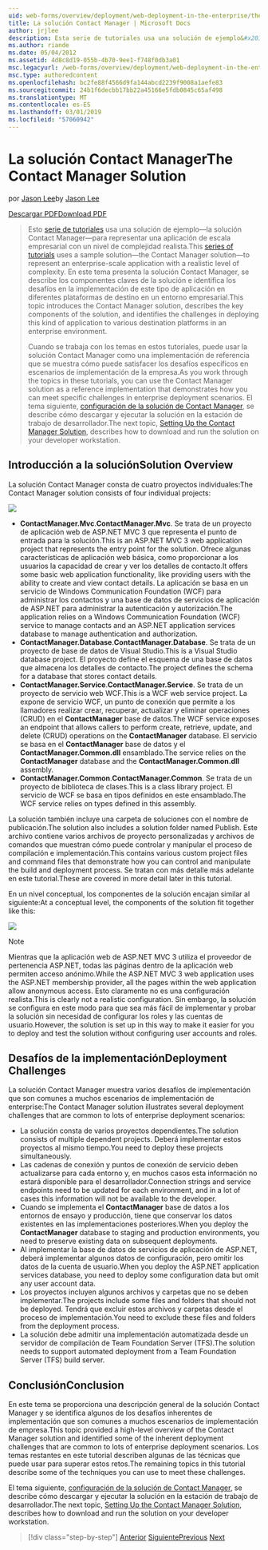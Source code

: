 ```yaml
---
uid: web-forms/overview/deployment/web-deployment-in-the-enterprise/the-contact-manager-solution
title: La solución Contact Manager | Microsoft Docs
author: jrjlee
description: Esta serie de tutoriales usa una solución de ejemplo&#x2014;la solución Contact Manager&#x2014;para representar una aplicación de escala empresarial con una redistribución realista...
ms.author: riande
ms.date: 05/04/2012
ms.assetid: 4d8c8d19-055b-4b70-9ee1-f748f0db3a01
msc.legacyurl: /web-forms/overview/deployment/web-deployment-in-the-enterprise/the-contact-manager-solution
msc.type: authoredcontent
ms.openlocfilehash: bc2fe88f4566d9fa144abcd2239f9008a1aefe83
ms.sourcegitcommit: 24b1f6decbb17bb22a45166e5fdb0845c65af498
ms.translationtype: MT
ms.contentlocale: es-ES
ms.lasthandoff: 03/01/2019
ms.locfileid: "57060942"
---
```

<a name="the-contact-manager-solution"></a><span data-ttu-id="8256c-103">La solución Contact Manager</span><span class="sxs-lookup"><span data-stu-id="8256c-103">The Contact Manager Solution</span></span>
====================
<span data-ttu-id="8256c-104">por [Jason Lee](https://github.com/jrjlee)</span><span class="sxs-lookup"><span data-stu-id="8256c-104">by [Jason Lee](https://github.com/jrjlee)</span></span>

[<span data-ttu-id="8256c-105">Descargar PDF</span><span class="sxs-lookup"><span data-stu-id="8256c-105">Download PDF</span></span>](https://msdnshared.blob.core.windows.net/media/MSDNBlogsFS/prod.evol.blogs.msdn.com/CommunityServer.Blogs.Components.WeblogFiles/00/00/00/63/56/8130.DeployingWebAppsInEnterpriseScenarios.pdf)

> <span data-ttu-id="8256c-106">Esto [serie de tutoriales](web-deployment-in-the-enterprise.md) usa una solución de ejemplo&#x2014;la solución Contact Manager&#x2014;para representar una aplicación de escala empresarial con un nivel de complejidad realista.</span><span class="sxs-lookup"><span data-stu-id="8256c-106">This [series of tutorials](web-deployment-in-the-enterprise.md) uses a sample solution&#x2014;the Contact Manager solution&#x2014;to represent an enterprise-scale application with a realistic level of complexity.</span></span> <span data-ttu-id="8256c-107">En este tema presenta la solución Contact Manager, se describe los componentes claves de la solución e identifica los desafíos en la implementación de este tipo de aplicación en diferentes plataformas de destino en un entorno empresarial.</span><span class="sxs-lookup"><span data-stu-id="8256c-107">This topic introduces the Contact Manager solution, describes the key components of the solution, and identifies the challenges in deploying this kind of application to various destination platforms in an enterprise environment.</span></span>
> 
> <span data-ttu-id="8256c-108">Cuando se trabaja con los temas en estos tutoriales, puede usar la solución Contact Manager como una implementación de referencia que se muestra cómo puede satisfacer los desafíos específicos en escenarios de implementación de la empresa.</span><span class="sxs-lookup"><span data-stu-id="8256c-108">As you work through the topics in these tutorials, you can use the Contact Manager solution as a reference implementation that demonstrates how you can meet specific challenges in enterprise deployment scenarios.</span></span> <span data-ttu-id="8256c-109">El tema siguiente, [configuración de la solución de Contact Manager](setting-up-the-contact-manager-solution.md), se describe cómo descargar y ejecutar la solución en la estación de trabajo de desarrollador.</span><span class="sxs-lookup"><span data-stu-id="8256c-109">The next topic, [Setting Up the Contact Manager Solution](setting-up-the-contact-manager-solution.md), describes how to download and run the solution on your developer workstation.</span></span>


## <a name="solution-overview"></a><span data-ttu-id="8256c-110">Introducción a la solución</span><span class="sxs-lookup"><span data-stu-id="8256c-110">Solution Overview</span></span>

<span data-ttu-id="8256c-111">La solución Contact Manager consta de cuatro proyectos individuales:</span><span class="sxs-lookup"><span data-stu-id="8256c-111">The Contact Manager solution consists of four individual projects:</span></span>

![](the-contact-manager-solution/_static/image1.png)

- <span data-ttu-id="8256c-112">**ContactManager.Mvc**.</span><span class="sxs-lookup"><span data-stu-id="8256c-112">**ContactManager.Mvc**.</span></span> <span data-ttu-id="8256c-113">Se trata de un proyecto de aplicación web de ASP.NET MVC 3 que representa el punto de entrada para la solución.</span><span class="sxs-lookup"><span data-stu-id="8256c-113">This is an ASP.NET MVC 3 web application project that represents the entry point for the solution.</span></span> <span data-ttu-id="8256c-114">Ofrece algunas características de aplicación web básica, como proporcionar a los usuarios la capacidad de crear y ver los detalles de contacto.</span><span class="sxs-lookup"><span data-stu-id="8256c-114">It offers some basic web application functionality, like providing users with the ability to create and view contact details.</span></span> <span data-ttu-id="8256c-115">La aplicación se basa en un servicio de Windows Communication Foundation (WCF) para administrar los contactos y una base de datos de servicios de aplicación de ASP.NET para administrar la autenticación y autorización.</span><span class="sxs-lookup"><span data-stu-id="8256c-115">The application relies on a Windows Communication Foundation (WCF) service to manage contacts and an ASP.NET application services database to manage authentication and authorization.</span></span>
- <span data-ttu-id="8256c-116">**ContactManager.Database**.</span><span class="sxs-lookup"><span data-stu-id="8256c-116">**ContactManager.Database**.</span></span> <span data-ttu-id="8256c-117">Se trata de un proyecto de base de datos de Visual Studio.</span><span class="sxs-lookup"><span data-stu-id="8256c-117">This is a Visual Studio database project.</span></span> <span data-ttu-id="8256c-118">El proyecto define el esquema de una base de datos que almacena los detalles de contacto.</span><span class="sxs-lookup"><span data-stu-id="8256c-118">The project defines the schema for a database that stores contact details.</span></span>
- <span data-ttu-id="8256c-119">**ContactManager.Service**.</span><span class="sxs-lookup"><span data-stu-id="8256c-119">**ContactManager.Service**.</span></span> <span data-ttu-id="8256c-120">Se trata de un proyecto de servicio web WCF.</span><span class="sxs-lookup"><span data-stu-id="8256c-120">This is a WCF web service project.</span></span> <span data-ttu-id="8256c-121">La expone de servicio WCF, un punto de conexión que permite a los llamadores realizar crear, recuperar, actualizar y eliminar operaciones (CRUD) en el **ContactManager** base de datos.</span><span class="sxs-lookup"><span data-stu-id="8256c-121">The WCF service exposes an endpoint that allows callers to perform create, retrieve, update, and delete (CRUD) operations on the **ContactManager** database.</span></span> <span data-ttu-id="8256c-122">El servicio se basa en el **ContactManager** base de datos y el **ContactManager.Common.dll** ensamblado.</span><span class="sxs-lookup"><span data-stu-id="8256c-122">The service relies on the **ContactManager** database and the **ContactManager.Common.dll** assembly.</span></span>
- <span data-ttu-id="8256c-123">**ContactManager.Common**.</span><span class="sxs-lookup"><span data-stu-id="8256c-123">**ContactManager.Common**.</span></span> <span data-ttu-id="8256c-124">Se trata de un proyecto de biblioteca de clases.</span><span class="sxs-lookup"><span data-stu-id="8256c-124">This is a class library project.</span></span> <span data-ttu-id="8256c-125">El servicio de WCF se basa en tipos definidos en este ensamblado.</span><span class="sxs-lookup"><span data-stu-id="8256c-125">The WCF service relies on types defined in this assembly.</span></span>

<span data-ttu-id="8256c-126">La solución también incluye una carpeta de soluciones con el nombre de publicación.</span><span class="sxs-lookup"><span data-stu-id="8256c-126">The solution also includes a solution folder named Publish.</span></span> <span data-ttu-id="8256c-127">Este archivo contiene varios archivos de proyecto personalizadas y archivos de comandos que muestran cómo puede controlar y manipular el proceso de compilación e implementación.</span><span class="sxs-lookup"><span data-stu-id="8256c-127">This contains various custom project files and command files that demonstrate how you can control and manipulate the build and deployment process.</span></span> <span data-ttu-id="8256c-128">Se tratan con más detalle más adelante en este tutorial.</span><span class="sxs-lookup"><span data-stu-id="8256c-128">These are covered in more detail later in this tutorial.</span></span>

<span data-ttu-id="8256c-129">En un nivel conceptual, los componentes de la solución encajan similar al siguiente:</span><span class="sxs-lookup"><span data-stu-id="8256c-129">At a conceptual level, the components of the solution fit together like this:</span></span>

![](the-contact-manager-solution/_static/image2.png)

> [!NOTE]
> <span data-ttu-id="8256c-130">Mientras que la aplicación web de ASP.NET MVC 3 utiliza el proveedor de pertenencia ASP.NET, todas las páginas dentro de la aplicación web permiten acceso anónimo.</span><span class="sxs-lookup"><span data-stu-id="8256c-130">While the ASP.NET MVC 3 web application uses the ASP.NET membership provider, all the pages within the web application allow anonymous access.</span></span> <span data-ttu-id="8256c-131">Esto claramente no es una configuración realista.</span><span class="sxs-lookup"><span data-stu-id="8256c-131">This is clearly not a realistic configuration.</span></span> <span data-ttu-id="8256c-132">Sin embargo, la solución se configura en este modo para que sea más fácil de implementar y probar la solución sin necesidad de configurar los roles y las cuentas de usuario.</span><span class="sxs-lookup"><span data-stu-id="8256c-132">However, the solution is set up in this way to make it easier for you to deploy and test the solution without configuring user accounts and roles.</span></span>


## <a name="deployment-challenges"></a><span data-ttu-id="8256c-133">Desafíos de la implementación</span><span class="sxs-lookup"><span data-stu-id="8256c-133">Deployment Challenges</span></span>

<span data-ttu-id="8256c-134">La solución Contact Manager muestra varios desafíos de implementación que son comunes a muchos escenarios de implementación de enterprise:</span><span class="sxs-lookup"><span data-stu-id="8256c-134">The Contact Manager solution illustrates several deployment challenges that are common to lots of enterprise deployment scenarios:</span></span>

- <span data-ttu-id="8256c-135">La solución consta de varios proyectos dependientes.</span><span class="sxs-lookup"><span data-stu-id="8256c-135">The solution consists of multiple dependent projects.</span></span> <span data-ttu-id="8256c-136">Deberá implementar estos proyectos al mismo tiempo.</span><span class="sxs-lookup"><span data-stu-id="8256c-136">You need to deploy these projects simultaneously.</span></span>
- <span data-ttu-id="8256c-137">Las cadenas de conexión y puntos de conexión de servicio deben actualizarse para cada entorno y, en muchos casos esta información no estará disponible para el desarrollador.</span><span class="sxs-lookup"><span data-stu-id="8256c-137">Connection strings and service endpoints need to be updated for each environment, and in a lot of cases this information will not be available to the developer.</span></span>
- <span data-ttu-id="8256c-138">Cuando se implementa el **ContactManager** base de datos a los entornos de ensayo y producción, tiene que conservar los datos existentes en las implementaciones posteriores.</span><span class="sxs-lookup"><span data-stu-id="8256c-138">When you deploy the **ContactManager** database to staging and production environments, you need to preserve existing data on subsequent deployments.</span></span>
- <span data-ttu-id="8256c-139">Al implementar la base de datos de servicios de aplicación de ASP.NET, deberá implementar algunos datos de configuración, pero omitir los datos de la cuenta de usuario.</span><span class="sxs-lookup"><span data-stu-id="8256c-139">When you deploy the ASP.NET application services database, you need to deploy some configuration data but omit any user account data.</span></span>
- <span data-ttu-id="8256c-140">Los proyectos incluyen algunos archivos y carpetas que no se deben implementar.</span><span class="sxs-lookup"><span data-stu-id="8256c-140">The projects include some files and folders that should not be deployed.</span></span> <span data-ttu-id="8256c-141">Tendrá que excluir estos archivos y carpetas desde el proceso de implementación.</span><span class="sxs-lookup"><span data-stu-id="8256c-141">You need to exclude these files and folders from the deployment process.</span></span>
- <span data-ttu-id="8256c-142">La solución debe admitir una implementación automatizada desde un servidor de compilación de Team Foundation Server (TFS).</span><span class="sxs-lookup"><span data-stu-id="8256c-142">The solution needs to support automated deployment from a Team Foundation Server (TFS) build server.</span></span>

## <a name="conclusion"></a><span data-ttu-id="8256c-143">Conclusión</span><span class="sxs-lookup"><span data-stu-id="8256c-143">Conclusion</span></span>

<span data-ttu-id="8256c-144">En este tema se proporciona una descripción general de la solución Contact Manager y se identifica algunos de los desafíos inherentes de implementación que son comunes a muchos escenarios de implementación de empresa.</span><span class="sxs-lookup"><span data-stu-id="8256c-144">This topic provided a high-level overview of the Contact Manager solution and identified some of the inherent deployment challenges that are common to lots of enterprise deployment scenarios.</span></span> <span data-ttu-id="8256c-145">Los temas restantes en este tutorial describen algunas de las técnicas que puede usar para superar estos retos.</span><span class="sxs-lookup"><span data-stu-id="8256c-145">The remaining topics in this tutorial describe some of the techniques you can use to meet these challenges.</span></span>

<span data-ttu-id="8256c-146">El tema siguiente, [configuración de la solución de Contact Manager](setting-up-the-contact-manager-solution.md), se describe cómo descargar y ejecutar la solución en la estación de trabajo de desarrollador.</span><span class="sxs-lookup"><span data-stu-id="8256c-146">The next topic, [Setting Up the Contact Manager Solution](setting-up-the-contact-manager-solution.md), describes how to download and run the solution on your developer workstation.</span></span>

> [!div class="step-by-step"]
> <span data-ttu-id="8256c-147">[Anterior](web-deployment-in-the-enterprise.md)
> [Siguiente](setting-up-the-contact-manager-solution.md)</span><span class="sxs-lookup"><span data-stu-id="8256c-147">[Previous](web-deployment-in-the-enterprise.md)
[Next](setting-up-the-contact-manager-solution.md)</span></span>
